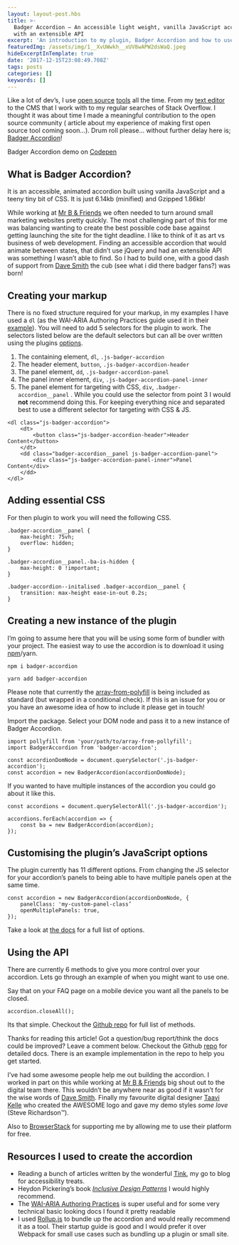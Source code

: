 ```yaml
---
layout: layout-post.hbs
title: >-
  Badger Accordion — An accessible light weight, vanilla JavaScript accordion
  with an extensible API
excerpt: 'An introduction to my plugin, Badger Accordion and how to use it.'
featuredImg: /assets/img/1__XvUWwkh__xUV8wAPW2dsWaQ.jpeg
hideExcerptInTemplate: true
date: '2017-12-15T23:08:49.708Z'
tags: posts
categories: []
keywords: []
---
```


Like a lot of dev’s, I use [open source](https://hackernoon.com/tagged/open-source) [tools](https://hackernoon.com/tagged/tools) all the time. From my [text editor](https://atom.io/) to the CMS that I work with to my regular searches of Stack Overflow. I thought it was about time I made a meaningful contribution to the open source community ( article about my experience of making first open source tool coming soon…). Drum roll please… without further delay here is; [Badger Accordion](http://ba.northernbadger.co.uk/)!

Badger Accordion demo on [Codepen](https://codepen.io/stuartjnelson/pen/WZpxqY)

## What is Badger Accordion?

It is an accessible, animated accordion built using vanilla JavaScript and a teeny tiny bit of CSS. It is just 6.14kb (minified) and Gzipped 1.86kb!

While working at [Mr B & Friends](http://mrbandfriends.co.uk) we often needed to turn around small marketing websites pretty quickly. The most challenging part of this for me was balancing wanting to create the best possible code base against getting launching the site for the tight deadline. I like to think of it as art vs business of web development. Finding an accessible accordion that would animate between states, that didn’t use jQuery and had an extensible API was something I wasn’t able to find. So I had to build one, with a good dash of support from [Dave Smith](https://aheadcreative.co.uk/) the cub (see what i did there badger fans?) was born!

## Creating your markup

There is no fixed structure required for your markup, in my examples I have used a `dl` (as the WAI-ARIA Authoring Practices guide used it in their [example](https://www.w3.org/TR/wai-aria-practices-1.1/examples/accordion/accordion.html)). You will need to add 5 selectors for the plugin to work. The selectors listed below are the default selectors but can all be over written using the plugins [options](https://github.com/stuartjnelson/badger-accordion#options).

1.  The containing element, `dl`, `.js-badger-accordion`
2.  The header element, `button`, `.js-badger-accordion-header`
3.  The panel element, `dd`, `.js-badger-accordion-panel`
4.  The panel inner element, `div`, `.js-badger-accordion-panel-inner`
5.  The panel element for targeting with CSS, `div`, `.badger-accordion__panel` . While you could use the selector from point 3 I would **not** recommend doing this. For keeping everything nice and separated best to use a different selector for targeting with CSS & JS.

```
<dl class="js-badger-accordion">
    <dt>
        <button class="js-badger-accordion-header">Header Content</button>
    </dt>
    <dd class="badger-accordion__panel js-badger-accordion-panel">
        <div class="js-badger-accordion-panel-inner">Panel Content</div>
    </dd>
</dl>
```

## Adding essential CSS

For then plugin to work you will need the following CSS.
```
.badger-accordion__panel {
    max-height: 75vh;
    overflow: hidden;
}

.badger-accordion__panel.-ba-is-hidden {
    max-height: 0 !important;
}

.badger-accordion--initalised .badger-accordion__panel {
    transition: max-height ease-in-out 0.2s;
}
```

## Creating a new instance of the plugin

I’m going to assume here that you will be using some form of bundler with your project. The easiest way to use the accordion is to download it using [npm](http://npmjs.com/package/badger-accordion)/yarn.

`npm i badger-accordion`

`yarn add badger-accordion`

Please note that currently the [array-from-polyfill](https://developer.mozilla.org/en-US/docs/Web/JavaScript/Reference/Global_Objects/Array/from#Polyfill) is being included as standard (but wrapped in a conditional check). If this is an issue for you or you have an awesome idea of how to include it please get in touch!

Import the package. Select your DOM node and pass it to a new instance of Badger Accordion.

```
import pollyfill from 'your/path/to/array-from-pollyfill';
import BadgerAccordion from 'badger-accordion';

const accordionDomNode = document.querySelector('.js-badger-accordion');
const accordion = new BadgerAccordion(accordionDomNode);
```

If you wanted to have multiple instances of the accordion you could go about it like this.

```
const accordions = document.querySelectorAll('.js-badger-accordion');

accordions.forEach(accordion => {
    const ba = new BadgerAccordion(accordion);
});
```

## Customising the plugin’s JavaScript options

The plugin currently has 11 different options. From changing the JS selector for your accordion’s panels to being able to have multiple panels open at the same time.

```
const accordion = new BadgerAccordion(accordionDomNode, {
    panelClass: 'my-custom-panel-class’
    openMultiplePanels: true,
});
```

Take a look at [the docs](https://github.com/stuartjnelson/badger-accordion#options) for a full list of options.

## Using the API

There are currently 6 methods to give you more control over your accordion. Lets go through an example of when you might want to use one.

Say that on your FAQ page on a mobile device you want all the panels to be closed.

```
accordion.closeAll();
```

Its that simple. Checkout the [Github repo](https://github.com/stuartjnelson/badger-accordion#methods) for full list of methods.

Thanks for reading this article! Got a question/bug report/think the docs could be improved? Leave a comment below. Checkout the Github [repo](https://github.com/stuartjnelson/badger-accordion) for detailed docs. There is an example implementation in the repo to help you get started.

I’ve had some awesome people help me out building the accordion. I worked in part on this while working at [Mr B & Friends](https://www.mrbandfriends.co.uk/) big shout out to the digital team there. This wouldn’t be anywhere near as good if it wasn’t for the wise words of [Dave Smith](https://github.com/getdave). Finally my favourite digital designer [Taavi Kelle](https://twitter.com/taavetkelle) who created the AWESOME logo and gave my demo styles _some love_ (Steve Richardson™).

Also to [BrowserStack](https://www.browserstack.com/) for supporting me by allowing me to use their platform for free.

## Resources I used to create the accordion

*   Reading a bunch of articles written by the wonderful [Tink](https://tink.uk/), my go to blog for accessibility treats.
*   Heydon Pickering’s book [_Inclusive Design Patterns_](https://shop.smashingmagazine.com/products/inclusive-design-patterns)  I would highly recommend.
*   The [WAI-ARIA Authoring Practices](https://www.w3.org/TR/wai-aria-practices-1.1/#accordion) is super useful and for some very technical basic looking docs I found it pretty readable
*   I used [Rollup.js](http://rollupjs.org) to bundle up the accordion and would really recommend it as a tool. Their startup guide is good and I would prefer it over Webpack for small use cases such as bundling up a plugin or small site.